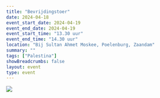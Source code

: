 ```yaml
---
title: "Bevrijdingstoer"
date: 2024-04-18
event_start_date: 2024-04-19
event_end_date: 2024-04-19
event_start_time: "13.30 uur"
event_end_time: "14.30 uur"
location: "Bij Sultan Ahmet Moskee, Poelenburg, Zaandam"
summary: ""
tags: ["Palestina"]
showBreadcrumbs: false
layout: event
type: event
---
```


![](/img/...)